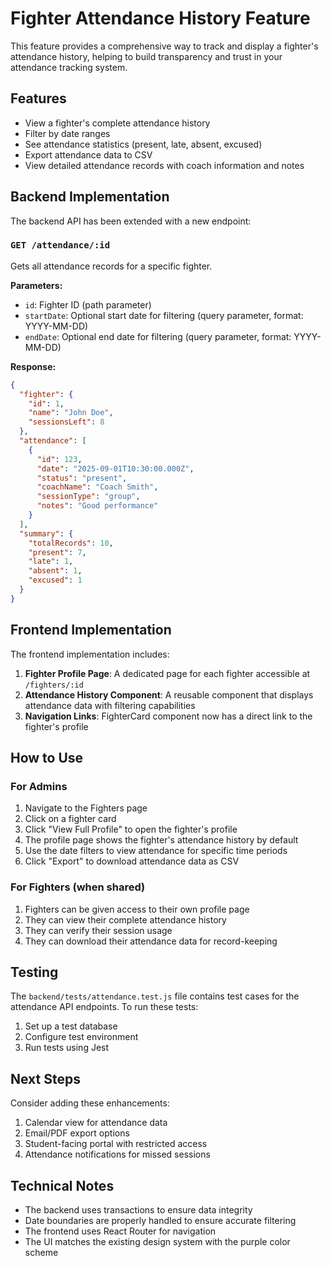 # Fighter Attendance History Feature

This feature provides a comprehensive way to track and display a fighter's attendance history, helping to build transparency and trust in your attendance tracking system.

## Features

- View a fighter's complete attendance history
- Filter by date ranges
- See attendance statistics (present, late, absent, excused)
- Export attendance data to CSV
- View detailed attendance records with coach information and notes

## Backend Implementation

The backend API has been extended with a new endpoint:

### `GET /attendance/:id`

Gets all attendance records for a specific fighter.

**Parameters:**
- `id`: Fighter ID (path parameter)
- `startDate`: Optional start date for filtering (query parameter, format: YYYY-MM-DD)
- `endDate`: Optional end date for filtering (query parameter, format: YYYY-MM-DD)

**Response:**
```json
{
  "fighter": {
    "id": 1,
    "name": "John Doe",
    "sessionsLeft": 8
  },
  "attendance": [
    {
      "id": 123,
      "date": "2025-09-01T10:30:00.000Z",
      "status": "present",
      "coachName": "Coach Smith",
      "sessionType": "group",
      "notes": "Good performance"
    }
  ],
  "summary": {
    "totalRecords": 10,
    "present": 7,
    "late": 1,
    "absent": 1,
    "excused": 1
  }
}
```

## Frontend Implementation

The frontend implementation includes:

1. **Fighter Profile Page**: A dedicated page for each fighter accessible at `/fighters/:id`
2. **Attendance History Component**: A reusable component that displays attendance data with filtering capabilities
3. **Navigation Links**: FighterCard component now has a direct link to the fighter's profile

## How to Use

### For Admins

1. Navigate to the Fighters page
2. Click on a fighter card
3. Click "View Full Profile" to open the fighter's profile
4. The profile page shows the fighter's attendance history by default
5. Use the date filters to view attendance for specific time periods
6. Click "Export" to download attendance data as CSV

### For Fighters (when shared)

1. Fighters can be given access to their own profile page
2. They can view their complete attendance history
3. They can verify their session usage
4. They can download their attendance data for record-keeping

## Testing

The `backend/tests/attendance.test.js` file contains test cases for the attendance API endpoints. To run these tests:

1. Set up a test database
2. Configure test environment
3. Run tests using Jest

## Next Steps

Consider adding these enhancements:

1. Calendar view for attendance data
2. Email/PDF export options
3. Student-facing portal with restricted access
4. Attendance notifications for missed sessions

## Technical Notes

- The backend uses transactions to ensure data integrity
- Date boundaries are properly handled to ensure accurate filtering
- The frontend uses React Router for navigation
- The UI matches the existing design system with the purple color scheme
